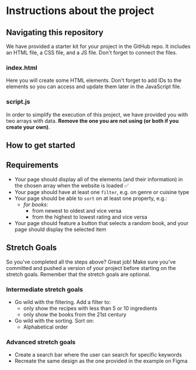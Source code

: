 # Instructions about the project

## Navigating this repository

We have provided a starter kit for your project in the GitHub repo. It includes an HTML file, a CSS file, and a JS file. Don't forget to connect the files.

### index.html

Here you will create some HTML elements. Don't forget to add IDs to the elements so you can access and update them later in the JavaScript file.

### script.js

In order to simplify the execution of this project, we have provided you with two arrays with data. **Remove the one you are not using (or both if you create your own)**.

## How to get started

## Requirements

- Your page should display all of the elements (and their information) in the chosen array when the website is loaded ✅
- Your page should have at least one `filter`, e.g. on genre or cuisine type
- Your page should be able to `sort` on at least one property, e.g.:
  - _for books_:
    - from newest to oldest and vice versa
    - from the highest to lowest rating and vice versa
- Your page should feature a button that selects a random book, and your page should display the selected item

## Stretch Goals

So you’ve completed all the steps above? Great job! Make sure you've committed and pushed a version of your project before starting on the stretch goals. Remember that the stretch goals are optional.

### Intermediate stretch goals

- Go wild with the filtering. Add a filter to:
  - only show the recipes with less than 5 or 10 ingredients
  - only show the books from the 21st century
- Go wild with the sorting. Sort on:
  - Alphabetical order

### Advanced stretch goals

- Create a search bar where the user can search for specific keywords
- Recreate the same design as the one provided in the example on Figma
